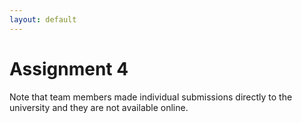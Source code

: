 ```yaml
---
layout: default
---
```


<h1>Assignment 4</h1>
Note that team members made individual submissions directly to the university and they are not available online.
